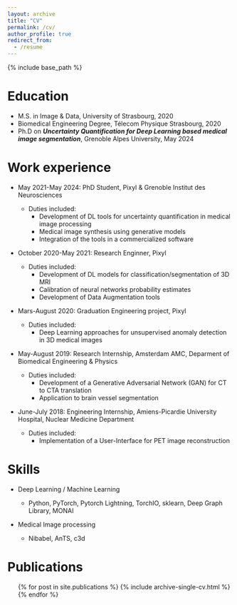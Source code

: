 ```yaml
---
layout: archive
title: "CV"
permalink: /cv/
author_profile: true
redirect_from:
  - /resume
---
```


{% include base_path %}

Education
======
* M.S. in Image & Data, University of Strasbourg, 2020
* Biomedical Engineering Degree, Télecom Physique Strasbourg, 2020
* Ph.D on _**Uncertainty Quantification for Deep Learning based medical image segmentation**_, Grenoble Alpes University, May 2024

Work experience
======

* May 2021-May 2024: PhD Student, Pixyl & Grenoble Institut des Neurosciences
  * Duties included:
      - Development of DL tools for uncertainty quantification in medical image processing
      - Medical image synthesis using generative models
      - Integration of the tools in a commercialized software 
      
* October 2020-May 2021: Research Enginner, Pixyl
  * Duties included:
      - Development of DL models for classification/segmentation of 3D MRI
      - Calibration of neural networks probability estimates
      - Development of Data Augmentation tools 

* Mars-August 2020: Graduation Engineering project, Pixyl
  * Duties included:
      - Deep Learning approaches for unsupervised anomaly detection in 3D medical images
        
* May-August 2019: Research Internship, Amsterdam AMC, Deparment of Biomedical Engineering & Physics
  * Duties included:
    - Development of a Generative Adversarial Network (GAN) for CT to CTA translation
    - Application to brain vessel segmentation
   
* June-July 2018: Engineering Internship, Amiens-Picardie University Hospital, Nuclear Medicine Department
  * Duties included:
    - Implementation of a User-Interface for PET image reconstruction
  
Skills
======
* Deep Learning / Machine Learning 
  * Python, PyTorch, Pytorch Lightning, TorchIO, sklearn, Deep Graph Library, MONAI
    
* Medical Image processing
  * Nibabel, AnTS, c3d 
  
Publications
======
  <ul>{% for post in site.publications %}
    {% include archive-single-cv.html %}
  {% endfor %}</ul>
  
